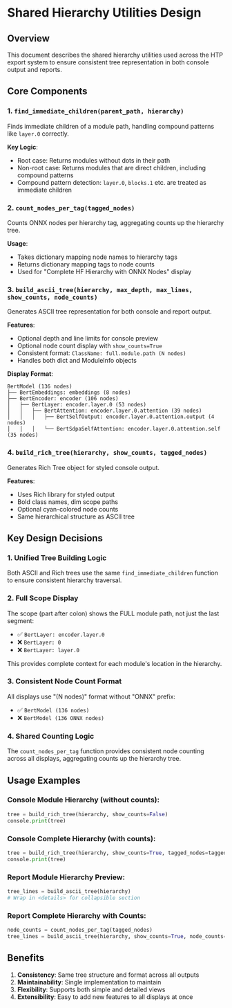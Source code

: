 # Shared Hierarchy Utilities Design

## Overview

This document describes the shared hierarchy utilities used across the HTP export system to ensure consistent tree representation in both console output and reports.

## Core Components

### 1. `find_immediate_children(parent_path, hierarchy)`

Finds immediate children of a module path, handling compound patterns like `layer.0` correctly.

**Key Logic**:
- Root case: Returns modules without dots in their path
- Non-root case: Returns modules that are direct children, including compound patterns
- Compound pattern detection: `layer.0`, `blocks.1` etc. are treated as immediate children

### 2. `count_nodes_per_tag(tagged_nodes)`

Counts ONNX nodes per hierarchy tag, aggregating counts up the hierarchy tree.

**Usage**:
- Takes dictionary mapping node names to hierarchy tags
- Returns dictionary mapping tags to node counts
- Used for "Complete HF Hierarchy with ONNX Nodes" display

### 3. `build_ascii_tree(hierarchy, max_depth, max_lines, show_counts, node_counts)`

Generates ASCII tree representation for both console and report output.

**Features**:
- Optional depth and line limits for console preview
- Optional node count display with `show_counts=True`
- Consistent format: `ClassName: full.module.path (N nodes)`
- Handles both dict and ModuleInfo objects

**Display Format**:
```
BertModel (136 nodes)
├── BertEmbeddings: embeddings (8 nodes)
├── BertEncoder: encoder (106 nodes)
│   ├── BertLayer: encoder.layer.0 (53 nodes)
│   │   ├── BertAttention: encoder.layer.0.attention (39 nodes)
│   │   │   ├── BertSelfOutput: encoder.layer.0.attention.output (4 nodes)
│   │   │   └── BertSdpaSelfAttention: encoder.layer.0.attention.self (35 nodes)
```

### 4. `build_rich_tree(hierarchy, show_counts, tagged_nodes)`

Generates Rich Tree object for styled console output.

**Features**:
- Uses Rich library for styled output
- Bold class names, dim scope paths
- Optional cyan-colored node counts
- Same hierarchical structure as ASCII tree

## Key Design Decisions

### 1. Unified Tree Building Logic

Both ASCII and Rich trees use the same `find_immediate_children` function to ensure consistent hierarchy traversal.

### 2. Full Scope Display

The scope (part after colon) shows the FULL module path, not just the last segment:
- ✅ `BertLayer: encoder.layer.0`
- ❌ `BertLayer: 0` 
- ❌ `BertLayer: layer.0`

This provides complete context for each module's location in the hierarchy.

### 3. Consistent Node Count Format

All displays use "(N nodes)" format without "ONNX" prefix:
- ✅ `BertModel (136 nodes)`
- ❌ `BertModel (136 ONNX nodes)`

### 4. Shared Counting Logic

The `count_nodes_per_tag` function provides consistent node counting across all displays, aggregating counts up the hierarchy tree.

## Usage Examples

### Console Module Hierarchy (without counts):
```python
tree = build_rich_tree(hierarchy, show_counts=False)
console.print(tree)
```

### Console Complete Hierarchy (with counts):
```python
tree = build_rich_tree(hierarchy, show_counts=True, tagged_nodes=tagged_nodes)
console.print(tree)
```

### Report Module Hierarchy Preview:
```python
tree_lines = build_ascii_tree(hierarchy)
# Wrap in <details> for collapsible section
```

### Report Complete Hierarchy with Counts:
```python
node_counts = count_nodes_per_tag(tagged_nodes)
tree_lines = build_ascii_tree(hierarchy, show_counts=True, node_counts=node_counts)
```

## Benefits

1. **Consistency**: Same tree structure and format across all outputs
2. **Maintainability**: Single implementation to maintain
3. **Flexibility**: Supports both simple and detailed views
4. **Extensibility**: Easy to add new features to all displays at once